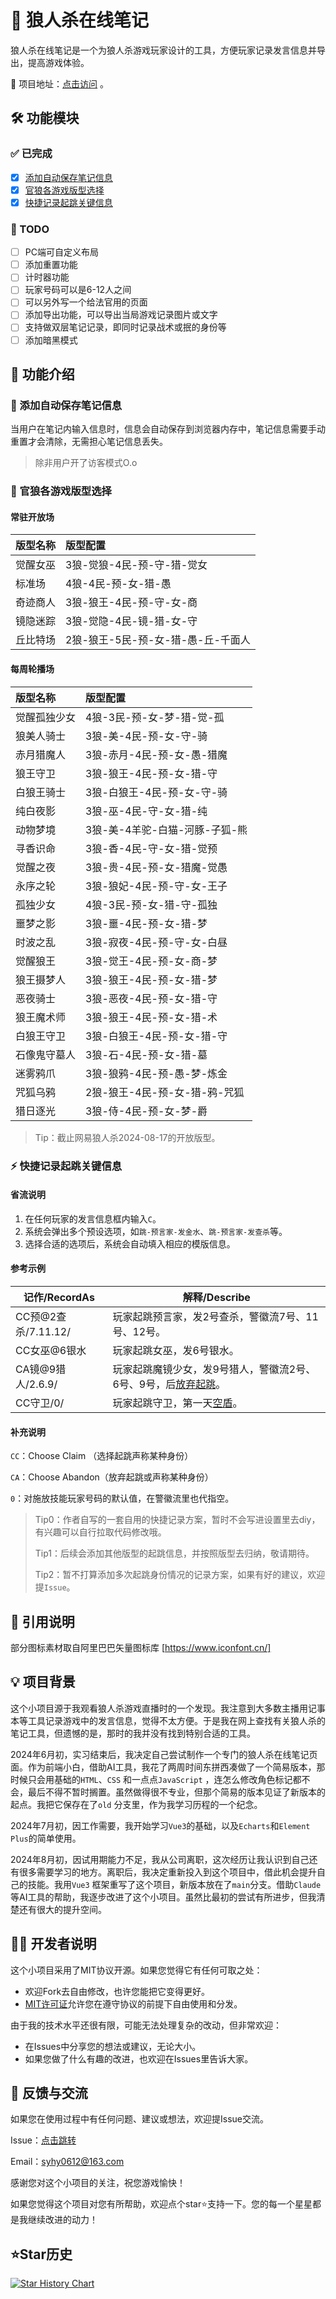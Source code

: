 # 🐺 狼人杀在线笔记

狼人杀在线笔记是一个为狼人杀游戏玩家设计的工具，方便玩家记录发言信息并导出，提高游戏体验。

📌 项目地址：[点击访问](https://lrs-notes.vercel.app) 。

## 🛠 功能模块

### ✅ 已完成

- [x] [添加自动保存笔记信息](#-添加自动保存笔记信息)
- [x] [官狼各游戏版型选择](#-官狼各游戏版型选择)
- [x] [快捷记录起跳关键信息](#-快捷记录起跳关键信息)

### 📝 TODO

- [ ] PC端可自定义布局
- [ ] 添加重置功能
- [ ] 计时器功能
- [ ] 玩家号码可以是6-12人之间
- [ ] 可以另外写一个给法官用的页面
- [ ] 添加导出功能，可以导出当局游戏记录图片或文字
- [ ] 支持做双层笔记记录，即同时记录战术或抿的身份等
- [ ] 添加暗黑模式

## 📒 功能介绍

### 💾 添加自动保存笔记信息

当用户在笔记内输入信息时，信息会自动保存到浏览器内存中，笔记信息需要手动重置才会清除，无需担心笔记信息丢失。

> 除非用户开了访客模式O.o

### 📜 官狼各游戏版型选择

#### 常驻开放场

| 版型名称 | 版型配置                   |
|:-----|:-----------------------|
| 觉醒女巫 | 3狼-觉狼-4民-预-守-猎-觉女      |
| 标准场  | 4狼-4民-预-女-猎-愚          |
| 奇迹商人 | 3狼-狼王-4民-预-守-女-商       |
| 镜隐迷踪 | 3狼-觉隐-4民-镜-猎-女-守       |
| 丘比特场 | 2狼-狼王-5民-预-女-猎-愚-丘-千面人 |

#### 每周轮播场

| 版型名称   | 版型配置                |
|:-------|:--------------------|
| 觉醒孤独少女 | 4狼-3民-预-女-梦-猎-觉-孤   |
| 狼美人骑士  | 3狼-美-4民-预-女-守-骑     |
| 赤月猎魔人  | 3狼-赤月-4民-预-女-愚-猎魔   |
| 狼王守卫   | 3狼-狼王-4民-预-女-猎-守    |
| 白狼王骑士  | 3狼-白狼王-4民-预-女-守-骑   |
| 纯白夜影   | 3狼-巫-4民-守-女-猎-纯     |
| 动物梦境   | 3狼-美-4羊驼-白猫-河豚-子狐-熊 |
| 寻香识命   | 3狼-香-4民-守-女-猎-觉预    |
| 觉醒之夜   | 3狼-贵-4民-预-女-猎魔-觉愚   |
| 永序之轮   | 3狼-狼妃-4民-预-守-女-王子   |
| 孤独少女   | 4狼-3民-预-女-猎-守-孤独    |
| 噩梦之影   | 3狼-噩-4民-预-女-猎-梦     |
| 时波之乱   | 3狼-寂夜-4民-预-守-女-白昼   |
| 觉醒狼王   | 3狼-觉王-4民-预-女-商-梦    |
| 狼王摄梦人  | 3狼-狼王-4民-预-女-猎-梦    |
| 恶夜骑士   | 3狼-恶夜-4民-预-女-猎-守    |
| 狼王魔术师  | 3狼-狼王-4民-预-女-猎-术    |
| 白狼王守卫  | 3狼-白狼王-4民-预-女-猎-守   |
| 石像鬼守墓人 | 3狼-石-4民-预-女-猎-墓     |
| 迷雾鸦爪   | 3狼-狼鸦-4民-预-愚-梦-炼金   |
| 咒狐乌鸦   | 2狼-狼王-4民-预-女-猎-鸦-咒狐 |
| 猎日逐光   | 3狼-侍-4民-预-女-梦-爵     |

> Tip：截止网易狼人杀2024-08-17的开放版型。

### ⚡ 快捷记录起跳关键信息

#### 省流说明

1. 在任何玩家的发言信息框内输入`C`。
2. 系统会弹出多个预设选项，如`跳-预言家-发金水`、`跳-预言家-发查杀`等。
3. 选择合适的选项后，系统会自动填入相应的模版信息。

#### 参考示例

| 记作/RecordAs      | 解释/Describe                              |
|------------------|------------------------------------------|
| CC预@2查杀/7.11.12/ | 玩家起跳预言家，发2号查杀，警徽流7号、11号、12号。             |
| CC女巫@6银水         | 玩家起跳女巫，发6号银水。                            |
| CA镜@9猎人/2.6.9/   | 玩家起跳魔镜少女，发9号猎人，警徽流2号、6号、9号，后<u>放弃起跳</u>。 |
| CC守卫/0/          | 玩家起跳守卫，第一天<u>空盾</u>。                     |

#### 补充说明

`CC`：Choose Claim （选择起跳声称某种身份）

`CA`：Choose Abandon（放弃起跳或声称某种身份）

`0`：对施放技能玩家号码的默认值，在警徽流里也代指空。

> Tip0：作者自写的一套自用的快捷记录方案，暂时不会写进设置里去diy，有兴趣可以自行拉取代码修改哦。
>
> Tip1：后续会添加其他版型的起跳信息，并按照版型去归纳，敬请期待。
>
> Tip2：暂不打算添加多次起跳身份情况的记录方案，如果有好的建议，欢迎提`Issue`。

## 📢 引用说明

部分图标素材取自阿里巴巴矢量图标库 [https://www.iconfont.cn/]

## 💡 项目背景

这个小项目源于我观看狼人杀游戏直播时的一个发现。我注意到大多数主播用记事本等工具记录游戏中的发言信息，觉得不太方便。于是我在网上查找有关狼人杀的笔记工具，但遗憾的是，那时的我并没有找到特别合适的工具。

2024年6月初，实习结束后，我决定自己尝试制作一个专门的狼人杀在线笔记页面。作为前端小白，借助AI工具，我花了两周时间东拼西凑做了一个简易版本，那时候只会用基础的`HTML`、`CSS`
和一点点`JavaScript`
，连怎么修改角色标记都不会，最后不得不暂时搁置。虽然做得很不专业，但那个简易的版本见证了新版本的起点。我把它保存在了`old`
分支里，作为我学习历程的一个纪念。

2024年7月初，因工作需要，我开始学习`Vue3`的基础，以及`Echarts`和`Element Plus`的简单使用。

2024年8月初，因试用期能力不足，我从公司离职，这次经历让我认识到自己还有很多需要学习的地方。离职后，我决定重新投入到这个项目中，借此机会提升自己的技能。我用`Vue3`
框架重写了这个项目，新版本放在了`main`分支。借助`Claude`等AI工具的帮助，我逐步改进了这个小项目。虽然比最初的尝试有所进步，但我清楚还有很大的提升空间。

## 👨‍💻 开发者说明

这个小项目采用了MIT协议开源。如果您觉得它有任何可取之处：

- 欢迎Fork去自由修改，也许您能把它变得更好。
- [MIT许可证](./LICENSE)允许您在遵守协议的前提下自由使用和分发。

由于我的技术水平还很有限，可能无法处理复杂的改动，但非常欢迎：

- 在Issues中分享您的想法或建议，无论大小。
- 如果您做了什么有趣的改进，也欢迎在Issues里告诉大家。

## 💬 反馈与交流

如果您在使用过程中有任何问题、建议或想法，欢迎提Issue交流。

Issue：[点击跳转](https://github.com/syhy0612/lrsNotes/issues)

Email：syhy0612@163.com

感谢您对这个小项目的关注，祝您游戏愉快！

如果您觉得这个项目对您有所帮助，欢迎点个star⭐支持一下。您的每一个星星都是我继续改进的动力！

## ⭐Star历史

[![Star History Chart](https://api.star-history.com/svg?repos=syhy0612/lrsNotes&type=Date)](https://star-history.com/#syhy0612/lrsNotes&Date)
